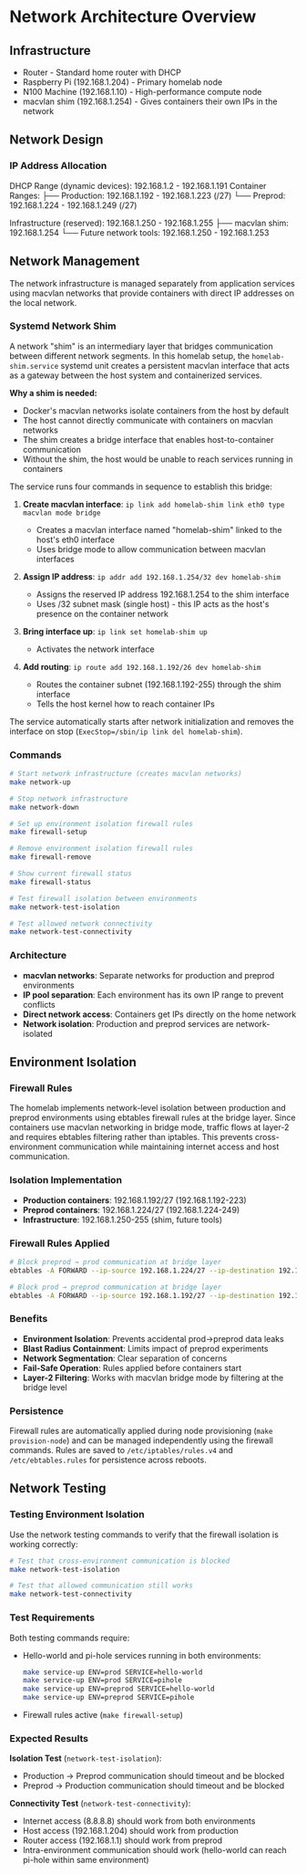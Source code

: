 # Network Architecture Overview
## Infrastructure

* Router - Standard home router with DHCP
* Raspberry Pi (192.168.1.204) - Primary homelab node
* N100 Machine (192.168.1.10) - High-performance compute node
* macvlan shim (192.168.1.254) - Gives containers their own IPs in the network

## Network Design
### IP Address Allocation
DHCP Range (dynamic devices):     192.168.1.2 - 192.168.1.191
Container Ranges:
├── Production:                   192.168.1.192 - 192.168.1.223 (/27)
└── Preprod:                     192.168.1.224 - 192.168.1.249 (/27)

Infrastructure (reserved):        192.168.1.250 - 192.168.1.255
├── macvlan shim:                192.168.1.254
└── Future network tools:        192.168.1.250 - 192.168.1.253

## Network Management

The network infrastructure is managed separately from application services using macvlan networks that provide containers with direct IP addresses on the local network.

### Systemd Network Shim

A network "shim" is an intermediary layer that bridges communication between different network segments. In this homelab setup, the `homelab-shim.service` systemd unit creates a persistent macvlan interface that acts as a gateway between the host system and containerized services.

**Why a shim is needed:**
- Docker's macvlan networks isolate containers from the host by default
- The host cannot directly communicate with containers on macvlan networks
- The shim creates a bridge interface that enables host-to-container communication
- Without the shim, the host would be unable to reach services running in containers

The service runs four commands in sequence to establish this bridge:

1. **Create macvlan interface**: `ip link add homelab-shim link eth0 type macvlan mode bridge`
   - Creates a macvlan interface named "homelab-shim" linked to the host's eth0 interface
   - Uses bridge mode to allow communication between macvlan interfaces

2. **Assign IP address**: `ip addr add 192.168.1.254/32 dev homelab-shim`
   - Assigns the reserved IP address 192.168.1.254 to the shim interface
   - Uses /32 subnet mask (single host) - this IP acts as the host's presence on the container network

3. **Bring interface up**: `ip link set homelab-shim up`
   - Activates the network interface

4. **Add routing**: `ip route add 192.168.1.192/26 dev homelab-shim`
   - Routes the container subnet (192.168.1.192-255) through the shim interface
   - Tells the host kernel how to reach container IPs

The service automatically starts after network initialization and removes the interface on stop (`ExecStop=/sbin/ip link del homelab-shim`).

### Commands

```bash
# Start network infrastructure (creates macvlan networks)
make network-up

# Stop network infrastructure  
make network-down

# Set up environment isolation firewall rules
make firewall-setup

# Remove environment isolation firewall rules
make firewall-remove

# Show current firewall status
make firewall-status

# Test firewall isolation between environments
make network-test-isolation

# Test allowed network connectivity
make network-test-connectivity
```

### Architecture

- **macvlan networks**: Separate networks for production and preprod environments
- **IP pool separation**: Each environment has its own IP range to prevent conflicts
- **Direct network access**: Containers get IPs directly on the home network
- **Network isolation**: Production and preprod services are network-isolated

## Environment Isolation

### Firewall Rules

The homelab implements network-level isolation between production and preprod environments using ebtables firewall rules at the bridge layer. Since containers use macvlan networking in bridge mode, traffic flows at layer-2 and requires ebtables filtering rather than iptables. This prevents cross-environment communication while maintaining internet access and host communication.

### Isolation Implementation

- **Production containers**: 192.168.1.192/27 (192.168.1.192-223)
- **Preprod containers**: 192.168.1.224/27 (192.168.1.224-249)
- **Infrastructure**: 192.168.1.250-255 (shim, future tools)

### Firewall Rules Applied

```bash
# Block preprod → prod communication at bridge layer
ebtables -A FORWARD --ip-source 192.168.1.224/27 --ip-destination 192.168.1.192/27 -j DROP

# Block prod → preprod communication at bridge layer
ebtables -A FORWARD --ip-source 192.168.1.192/27 --ip-destination 192.168.1.224/27 -j DROP
```

### Benefits

- **Environment Isolation**: Prevents accidental prod→preprod data leaks
- **Blast Radius Containment**: Limits impact of preprod experiments
- **Network Segmentation**: Clear separation of concerns
- **Fail-Safe Operation**: Rules applied before containers start
- **Layer-2 Filtering**: Works with macvlan bridge mode by filtering at the bridge level

### Persistence

Firewall rules are automatically applied during node provisioning (`make provision-node`) and can be managed independently using the firewall commands. Rules are saved to `/etc/iptables/rules.v4` and `/etc/ebtables.rules` for persistence across reboots.

## Network Testing

### Testing Environment Isolation

Use the network testing commands to verify that the firewall isolation is working correctly:

```bash
# Test that cross-environment communication is blocked
make network-test-isolation

# Test that allowed communication still works
make network-test-connectivity
```

### Test Requirements

Both testing commands require:
- Hello-world and pi-hole services running in both environments:
  ```bash
  make service-up ENV=prod SERVICE=hello-world
  make service-up ENV=prod SERVICE=pihole
  make service-up ENV=preprod SERVICE=hello-world
  make service-up ENV=preprod SERVICE=pihole
  ```
- Firewall rules active (`make firewall-setup`)

### Expected Results

**Isolation Test** (`network-test-isolation`):
- Production → Preprod communication should timeout and be blocked
- Preprod → Production communication should timeout and be blocked

**Connectivity Test** (`network-test-connectivity`):
- Internet access (8.8.8.8) should work from both environments
- Host access (192.168.1.204) should work from production
- Router access (192.168.1.1) should work from preprod
- Intra-environment communication should work (hello-world can reach pi-hole within same environment)
